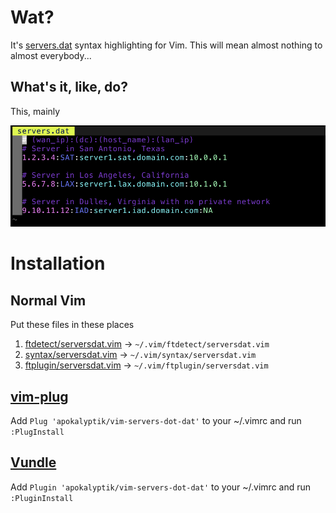 # Wat?
It's [servers.dat](http://code.svn.wordpress.org/servermattic/etc/servers.dat) syntax highlighting for Vim.  This will mean almost nothing to almost everybody...

## What's it, like, do?

This, mainly

![example](example.png)

# Installation

## Normal Vim

Put these files in these places

1. [ftdetect/serversdat.vim](ftdetect/serversdat.vim) -> `~/.vim/ftdetect/serversdat.vim `
2. [syntax/serversdat.vim](syntax/serversdat.vim) -> `~/.vim/syntax/serversdat.vim`
3. [ftplugin/serversdat.vim](ftplugin/serversdat.vim) -> `~/.vim/ftplugin/serversdat.vim`

## [vim-plug](https://github.com/junegunn/vim-plug)

Add `Plug 'apokalyptik/vim-servers-dot-dat'` to your ~/.vimrc and run `:PlugInstall`

## [Vundle](https://github.com/VundleVim/Vundle.vim)

Add `Plugin 'apokalyptik/vim-servers-dot-dat'` to your ~/.vimrc and run `:PluginInstall`
